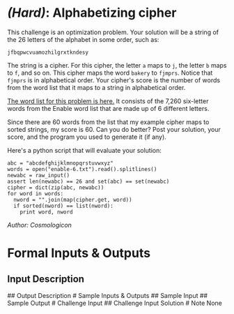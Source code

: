 
# [](#HardIcon) *(Hard)*: Alphabetizing cipher
This challenge is an optimization problem. Your solution will be a string of the 26 letters of the alphabet in some order, such as:

    jfbqpwcvuamozhilgrxtkndesy

The string is a cipher. For this cipher, the letter `a` maps to `j`, the letter `b` maps to `f`, and so on. This cipher maps the word `bakery` to `fjmprs`. Notice that `fjmprs` is in alphabetical order. Your cipher's score is the number of words from the word list that it maps to a string in alphabetical order.

[The word list for this problem is here.](http://pastebin.com/9aFn1r27) It consists of the 7,260 six-letter words from the Enable word list that are made up of 6 different letters.

Since there are 60 words from the list that my example cipher maps to sorted strings, my score is 60. Can you do better? Post your solution, your score, and the program you used to generate it (if any).

Here's a python script that will evaluate your solution:

    abc = "abcdefghijklmnopqrstuvwxyz"
    words = open("enable-6.txt").read().splitlines()
    newabc = raw_input()
    assert len(newabc) == 26 and set(abc) == set(newabc)
    cipher = dict(zip(abc, newabc))
    for word in words:
      nword = "".join(map(cipher.get, word))
      if sorted(nword) == list(nword):
        print word, nword

*Author: Cosmologicon*
# Formal Inputs & Outputs
## Input Description
<Field to be removed>
## Output Description
<Field to be removed> 
# Sample Inputs & Outputs
## Sample Input
<Field to be removed> 
## Sample Output
<Field to be removed> 
# Challenge Input
<Field to be removed> 
## Challenge Input Solution
<Field to be removed> 
# Note
None
				